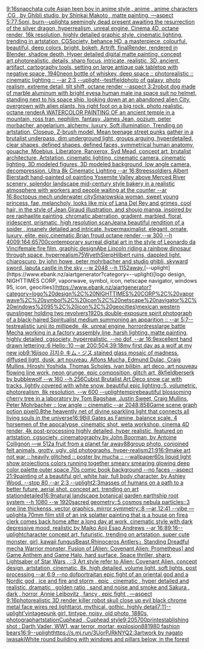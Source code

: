 [9:16](https://www.ebank.nz/aiartgenerator?category=9%3A16)[snapchat](https://www.ebank.nz/aiartgenerator?category=snapchat)[a cute Asian teen boy in anime style , anime , anime characters ,CG , by Ghibli studio, by Shinkai Makoto , matte painting, —aspect 5:7](https://www.ebank.nz/aiartgenerator?category=a%20cute%20Asian%20teen%20boy%20in%20anime%20style%20%2C%20anime%20%2C%20anime%20characters%20%2CCG%20%2C%20by%20Ghibli%20studio%2C%20by%20Shinkai%20Makoto%20%2C%20matte%20painting%2C%20%E2%80%94aspect%205%3A7)[7:5](https://www.ebank.nz/aiartgenerator?category=7%3A5)[oni, burn](https://www.ebank.nz/aiartgenerator?category=oni%2C%20burn)[--uplight](https://www.ebank.nz/aiartgenerator?category=--uplight)[a seemingly dead present awaiting the resurrection of the silver dragon, hyperrealism, unreal engine, Cinema 4D, octane render, 16k resolution, highly detailed graphic style, cinematic lighting, trending in artstation, CGSociety, behance HD, a masterpiece, colourful, beautiful, deep colors, bright, bokeh, Artrift, finalRender, rendered in Blender, shadow depth, Hyper detailed digital matte painting, concept art,](https://www.ebank.nz/aiartgenerator?category=a%20seemingly%20dead%20present%20awaiting%20the%20resurrection%20of%20the%20silver%20dragon%2C%20hyperrealism%2C%20unreal%20engine%2C%20Cinema%204D%2C%20octane%20render%2C%2016k%20resolution%2C%20highly%20detailed%20graphic%20style%2C%20cinematic%20lighting%2C%20trending%20in%20artstation%2C%20CGSociety%2C%20behance%20HD%2C%20a%20masterpiece%2C%20colourful%2C%20beautiful%2C%20deep%20colors%2C%20bright%2C%20bokeh%2C%20Artrift%2C%20finalRender%2C%20rendered%20in%20Blender%2C%20shadow%20depth%2C%20Hyper%20detailed%20digital%20matte%20painting%2C%20concept%20art%2C)[photorealistic, details, sharp focus, intricate, realistic, 3D, ancient, artifact, cartography tools, setting on large antique oak tabletop with  negative space, 1940](https://www.ebank.nz/aiartgenerator?category=photorealistic%2C%20details%2C%20sharp%20focus%2C%20intricate%2C%20realistic%2C%203D%2C%20ancient%2C%20artifact%2C%20cartography%20tools%2C%20setting%20on%20large%20antique%20oak%20tabletop%20with%20%20negative%20space%2C%201940)[neon bottle of whiskey, deep space :: photorealistic :: cinematic lighting :: --ar 2:3 --uplight](https://www.ebank.nz/aiartgenerator?category=neon%20bottle%20of%20whiskey%2C%20deep%20space%20%3A%3A%20photorealistic%20%3A%3A%20cinematic%20lighting%20%3A%3A%20--ar%202%3A3%20--uplight)[--test](https://www.ebank.nz/aiartgenerator?category=--test)[field](https://www.ebank.nz/aiartgenerator?category=field)[photo of galaxy, photo realism, extreme detail, tilt shift, octane render --aspect 3:2](https://www.ebank.nz/aiartgenerator?category=photo%20of%20galaxy%2C%20photo%20realism%2C%20extreme%20detail%2C%20tilt%20shift%2C%20octane%20render%20--aspect%203%3A2)[robot dog made of marble aluminum with bright eyes](https://www.ebank.nz/aiartgenerator?category=robot%20dog%20made%20of%20marble%20aluminum%20with%20bright%20eyes)[a human male ina space suit no helmet,  standing next to his space ship, looking down at an abandoned alien City, overgrown with alien plants, his right foot on a big rock, photo realistic, octane render](https://www.ebank.nz/aiartgenerator?category=a%20human%20male%20ina%20space%20suit%20no%20helmet%2C%20%20standing%20next%20to%20his%20space%20ship%2C%20looking%20down%20at%20an%20abandoned%20alien%20City%2C%20overgrown%20with%20alien%20plants%2C%20his%20right%20foot%20on%20a%20big%20rock%2C%20photo%20realistic%2C%20octane%20render)[A WATERCOLOR PAINTING OF an ancient temple in a mountain, ross tran, nephilim, fantasy, James Jean, oozium, peter morbacher, angelarium, alchemy, luxury, Soft illumination, Trending on artstation, Closeup, Z-brush model, Mean teenage street punks gather in a brutalist underpass, dim underground light, groups arguing, hyperdetailed, clear shapes, defined shapes, defined faces, symmetrical human anatomy, gouache, Moebius, Liberatore, Ranxerox, Syd Mead, concept art, brutalist architecture, Artstation, cinematic lighting, cinematic camera, cinematic lighting, 3D modeled figures, 3D modeled background, low angle camera, decompression, Ultra 8k Cinematic Lighting --ar 16:8](https://www.ebank.nz/aiartgenerator?category=A%20WATERCOLOR%20PAINTING%20OF%20an%20ancient%20temple%20in%20a%20mountain%2C%20ross%20tran%2C%20nephilim%2C%20fantasy%2C%20James%20Jean%2C%20oozium%2C%20peter%20morbacher%2C%20angelarium%2C%20alchemy%2C%20luxury%2C%20Soft%20illumination%2C%20Trending%20on%20artstation%2C%20Closeup%2C%20Z-brush%20model%2C%20Mean%20teenage%20street%20punks%20gather%20in%20a%20brutalist%20underpass%2C%20dim%20underground%20light%2C%20groups%20arguing%2C%20hyperdetailed%2C%20clear%20shapes%2C%20defined%20shapes%2C%20defined%20faces%2C%20symmetrical%20human%20anatomy%2C%20gouache%2C%20Moebius%2C%20Liberatore%2C%20Ranxerox%2C%20Syd%20Mead%2C%20concept%20art%2C%20brutalist%20architecture%2C%20Artstation%2C%20cinematic%20lighting%2C%20cinematic%20camera%2C%20cinematic%20lighting%2C%203D%20modeled%20figures%2C%203D%20modeled%20background%2C%20low%20angle%20camera%2C%20decompression%2C%20Ultra%208k%20Cinematic%20Lighting%20--ar%2016%3A8)[trees](https://www.ebank.nz/aiartgenerator?category=trees)[soldiers Albert Bierstadt hand-painted oil painting Yosemite Valley above Merced River scenery, splendor landscape mid-century style bakery in a realistic atmosphere with workers and people waiting at the counter --ar 16:8](https://www.ebank.nz/aiartgenerator?category=soldiers%20Albert%20Bierstadt%20hand-painted%20oil%20painting%20Yosemite%20Valley%20above%20Merced%20River%20scenery%2C%20splendor%20landscape%20mid-century%20style%20bakery%20in%20a%20realistic%20atmosphere%20with%20workers%20and%20people%20waiting%20at%20the%20counter%20--ar%2016%3A8)[octopus mech underwater city](https://www.ebank.nz/aiartgenerator?category=octopus%20mech%20underwater%20city)[Smarowski](https://www.ebank.nz/aiartgenerator?category=Smarowski)[a woman, sweet young princess, fae, melancholy, looks like mix of Lana Del Rey and grimes, cool hair, in the style of Jean Giraud illustration, and shoujo manga, inspired by pre raphaelite painting, chromatic aberration, gradient, marbled, floral, iridescent, prismatic, high resolution scan](https://www.ebank.nz/aiartgenerator?category=a%20woman%2C%20sweet%20young%20princess%2C%20fae%2C%20melancholy%2C%20looks%20like%20mix%20of%20Lana%20Del%20Rey%20and%20grimes%2C%20cool%20hair%2C%20in%20the%20style%20of%20Jean%20Giraud%20illustration%2C%20and%20shoujo%20manga%2C%20inspired%20by%20pre%20raphaelite%20painting%2C%20chromatic%20aberration%2C%20gradient%2C%20marbled%2C%20floral%2C%20iridescent%2C%20prismatic%2C%20high%20resolution%20scan)[Jean](https://www.ebank.nz/aiartgenerator?category=Jean)[a beautiful rendition of a spider , insanely detailed and intricate, hypermaximalist, elegant, ornate, luxury, elite, epic,cinematic,Brian froud,octane render,--w 300 --h 400](https://www.ebank.nz/aiartgenerator?category=a%20beautiful%20rendition%20of%20a%20spider%20%2C%20insanely%20detailed%20and%20intricate%2C%20hypermaximalist%2C%20elegant%2C%20ornate%2C%20luxury%2C%20elite%2C%20epic%2Ccinematic%2CBrian%20froud%2Coctane%20render%2C--w%20300%20--h%20400)[9:16](https://www.ebank.nz/aiartgenerator?category=9%3A16)[4:6](https://www.ebank.nz/aiartgenerator?category=4%3A6)[5700](https://www.ebank.nz/aiartgenerator?category=5700)[contemporary surreal digital art in the style of Leonardo da Vinci](https://www.ebank.nz/aiartgenerator?category=contemporary%20surreal%20digital%20art%20in%20the%20style%20of%20Leonardo%20da%20Vinci)[female fire film, graphic design](https://www.ebank.nz/aiartgenerator?category=female%20fire%20film%2C%20graphic%20design)[Abe Lincoln riding a rainbow dinosaur through space, hyperrealism](https://www.ebank.nz/aiartgenerator?category=Abe%20Lincoln%20riding%20a%20rainbow%20dinosaur%20through%20space%2C%20hyperrealism)[75](https://www.ebank.nz/aiartgenerator?category=75)[Wyeth](https://www.ebank.nz/aiartgenerator?category=Wyeth)[SierpHilbert ruins, dappled light, chiaroscuro, by john howe, peter mohrbacher and studio ghibli, skyward sword, laputa castle in the sky  --w 2048 --h 1152](https://www.ebank.nz/aiartgenerator?category=SierpHilbert%20ruins%2C%20dappled%20light%2C%20chiaroscuro%2C%20by%20john%20howe%2C%20peter%20mohrbacher%20and%20studio%20ghibli%2C%20skyward%20sword%2C%20laputa%20castle%20in%20the%20sky%20%20--w%202048%20--h%201152)[away.](https://www.ebank.nz/aiartgenerator?category=away.)[--uplight](https://www.ebank.nz/aiartgenerator?category=--uplight)[logo design, NIGHTTIMES CORP, vaporwave, symbol, icon, netscape navigator, windows 95, icon, geocities](https://www.ebank.nz/aiartgenerator?category=logo%20design%2C%20NIGHTTIMES%20CORP%2C%20vaporwave%2C%20symbol%2C%20icon%2C%20netscape%20navigator%2C%20windows%2095%2C%20icon%2C%20geocities)[mexican western gunslinger holding two revolvers](https://www.ebank.nz/aiartgenerator?category=mexican%20western%20gunslinger%20holding%20two%20revolvers)[1920s double-exposure spirit photograph of a black-haired Spiritualist medium summoning an apparition :: --ar 5:7](https://www.ebank.nz/aiartgenerator?category=1920s%20double-exposure%20spirit%20photograph%20of%20a%20black-haired%20Spiritualist%20medium%20summoning%20an%20apparition%20%3A%3A%20--ar%205%3A7)[--test](https://www.ebank.nz/aiartgenerator?category=--test)[realistic junji ito millipede, 4k, unreal engine, horror](https://www.ebank.nz/aiartgenerator?category=realistic%20junji%20ito%20millipede%2C%204k%2C%20unreal%20engine%2C%20horror)[dress](https://www.ebank.nz/aiartgenerator?category=dress)[large battle Mecha working in a factory assembly line, harsh lighting, matte painting, highly detailed, cgsociety, hyperrealistic, --no dof, --ar 16:9](https://www.ebank.nz/aiartgenerator?category=large%20battle%20Mecha%20working%20in%20a%20factory%20assembly%20line%2C%20harsh%20lighting%2C%20matte%20painting%2C%20highly%20detailed%2C%20cgsociety%2C%20hyperrealistic%2C%20--no%20dof%2C%20--ar%2016%3A9)[excellent hand drawn lettering::6 Hello::10 —ar 200:50](https://www.ebank.nz/aiartgenerator?category=excellent%20hand%20drawn%20lettering%3A%3A6%20Hello%3A%3A10%20%E2%80%94ar%20200%3A50)[4:3](https://www.ebank.nz/aiartgenerator?category=4%3A3)[9:18](https://www.ebank.nz/aiartgenerator?category=9%3A18)[my first day as a wolf at my new job](https://www.ebank.nz/aiartgenerator?category=my%20first%20day%20as%20a%20wolf%20at%20my%20new%20job)[9:16](https://www.ebank.nz/aiartgenerator?category=9%3A16)[jisoo 김지수 キム・ジス,stained glass mosaic of madness, diffused light, dusk, art nouveau, Alfons Mucha, Edmund Dulac, Craig Mullins, Hiroshi Yoshida, Thomas Scholes, ivan bilibin, art deco, art nouveau flowing line work, neon grunge, epic composition, glitch art, 8k](https://www.ebank.nz/aiartgenerator?category=jisoo%20%EA%B9%80%EC%A7%80%EC%88%98%20%E3%82%AD%E3%83%A0%E3%83%BB%E3%82%B8%E3%82%B9%2Cstained%20glass%20mosaic%20of%20madness%2C%20diffused%20light%2C%20dusk%2C%20art%20nouveau%2C%20Alfons%20Mucha%2C%20Edmund%20Dulac%2C%20Craig%20Mullins%2C%20Hiroshi%20Yoshida%2C%20Thomas%20Scholes%2C%20ivan%20bilibin%2C%20art%20deco%2C%20art%20nouveau%20flowing%20line%20work%2C%20neon%20grunge%2C%20epic%20composition%2C%20glitch%20art%2C%208k)[field](https://www.ebank.nz/aiartgenerator?category=field)[berserk by bubblewolf --w 160 --h 256](https://www.ebank.nz/aiartgenerator?category=berserk%20by%20bubblewolf%20--w%20160%20--h%20256)[Cubist Brutalist Art Deco snow car with tracks, lightly covered with white snow, beautiful epic lighting::5, volumetric, photorealism, 8k resolution, --w 600 --uplight](https://www.ebank.nz/aiartgenerator?category=Cubist%20Brutalist%20Art%20Deco%20snow%20car%20with%20tracks%2C%20lightly%20covered%20with%20white%20snow%2C%20beautiful%20epic%20lighting%3A%3A5%2C%20volumetric%2C%20photorealism%2C%208k%20resolution%2C%20--w%20600%20--uplight)[empire](https://www.ebank.nz/aiartgenerator?category=empire)[beautiful blossoming cherry tree in a laboratory by Tom Bagshaw, Justin Sweet, Craig Mullins, Peter Mohrbacher :: low angle :: cinematic --ar 2048:858](https://www.ebank.nz/aiartgenerator?category=beautiful%20blossoming%20cherry%20tree%20in%20a%20laboratory%20by%20Tom%20Bagshaw%2C%20Justin%20Sweet%2C%20Craig%20Mullins%2C%20Peter%20Mohrbacher%20%3A%3A%20low%20angle%20%3A%3A%20cinematic%20--ar%202048%3A858)[Game scene graph potion pixel](https://www.ebank.nz/aiartgenerator?category=Game%20scene%20graph%20potion%20pixel)[0.8](https://www.ebank.nz/aiartgenerator?category=0.8)[the heavently net of divine sparkling light that connects all living souls in the universe](https://www.ebank.nz/aiartgenerator?category=the%20heavently%20net%20of%20divine%20sparkling%20light%20that%20connects%20all%20living%20souls%20in%20the%20universe)[16:9](https://www.ebank.nz/aiartgenerator?category=16%3A9)[Bill Gates as Famine, balance scale, 4 horsemen of the apocalypse, cinematic shot, weta workshop, cinema 4D render, 4k post-processing highly detailed, hyper realistic, featured on artstation, cgsociety, cinematography by John Boorman, by Antoine Collignon —w 512](https://www.ebank.nz/aiartgenerator?category=Bill%20Gates%20as%20Famine%2C%20balance%20scale%2C%204%20horsemen%20of%20the%20apocalypse%2C%20cinematic%20shot%2C%20weta%20workshop%2C%20cinema%204D%20render%2C%204k%20post-processing%20highly%20detailed%2C%20hyper%20realistic%2C%20featured%20on%20artstation%2C%20cgsociety%2C%20cinematography%20by%20John%20Boorman%2C%20by%20Antoine%20Collignon%20%E2%80%94w%20512)[a fruit from a planet far away](https://www.ebank.nz/aiartgenerator?category=a%20fruit%20from%20a%20planet%20far%20away)[88](https://www.ebank.nz/aiartgenerator?category=88)[group photo, conjoined felt animals, grotty, ugly, old photographs, hyper-realism](https://www.ebank.nz/aiartgenerator?category=group%20photo%2C%20conjoined%20felt%20animals%2C%20grotty%2C%20ugly%2C%20old%20photographs%2C%20hyper-realism)[21:9](https://www.ebank.nz/aiartgenerator?category=21%3A9)[16:9](https://www.ebank.nz/aiartgenerator?category=16%3A9)[make art not war :: heavily glitched :: poster by mucha :: --wallpaper](https://www.ebank.nz/aiartgenerator?category=make%20art%20not%20war%20%3A%3A%20heavily%20glitched%20%3A%3A%20poster%20by%20mucha%20%3A%3A%20--wallpaper)[60s liquid light show projections colors running together smeary smearing glowing deep color palette outer space 70s comic book background  --no faces --aspect 21:9](https://www.ebank.nz/aiartgenerator?category=60s%20liquid%20light%20show%20projections%20colors%20running%20together%20smeary%20smearing%20glowing%20deep%20color%20palette%20outer%20space%2070s%20comic%20book%20background%20%20--no%20faces%20--aspect%2021%3A9)[painting of a beautiful girl, white hair, full body character, by Ashley Wood. --stop 80 --ar 2:3 --uplight](https://www.ebank.nz/aiartgenerator?category=painting%20of%20a%20beautiful%20girl%2C%20white%20hair%2C%20full%20body%20character%2C%20by%20Ashley%20Wood.%20--stop%2080%20--ar%202%3A3%20--uplight)[2:3](https://www.ebank.nz/aiartgenerator?category=2%3A3)[masses of humans on a path to a better future. aerial shot. concept art, trending on art station](https://www.ebank.nz/aiartgenerator?category=masses%20of%20humans%20on%20a%20path%20to%20a%20better%20future.%20aerial%20shot.%20concept%20art%2C%20trending%20on%20art%20station)[detailed](https://www.ebank.nz/aiartgenerator?category=detailed)[16:9](https://www.ebank.nz/aiartgenerator?category=16%3A9)[natural landscape botanical garden earthship root system --h 1080 --w 1920](https://www.ebank.nz/aiartgenerator?category=natural%20landscape%20botanical%20garden%20earthship%20root%20system%20--h%201080%20--w%201920)[sacred geometry::5 cosmos nebula particles::3 one line thickenss, vector graphics, mirror symmetry::8 —ar 12:41 --vibe —uplight](https://www.ebank.nz/aiartgenerator?category=sacred%20geometry%3A%3A5%20cosmos%20nebula%20particles%3A%3A3%20one%20line%20thickenss%2C%20vector%20graphics%2C%20mirror%20symmetry%3A%3A8%20%E2%80%94ar%2012%3A41%20--vibe%20%E2%80%94uplight)[a 70mm film still of an ink splatter painting that is a house on fire](https://www.ebank.nz/aiartgenerator?category=a%2070mm%20film%20still%20of%20an%20ink%20splatter%20painting%20that%20is%20a%20house%20on%20fire)[a clerk comes back home after a long day at work, cinematic style with dark depressive mood, realistic by Maiko Aoji Esao Andrews --ar 16:8](https://www.ebank.nz/aiartgenerator?category=a%20clerk%20comes%20back%20home%20after%20a%20long%20day%20at%20work%2C%20cinematic%20style%20with%20dark%20depressive%20mood%2C%20realistic%20by%20Maiko%20Aoji%20Esao%20Andrews%20--ar%2016%3A8)[9:16](https://www.ebank.nz/aiartgenerator?category=9%3A16)[--uplight](https://www.ebank.nz/aiartgenerator?category=--uplight)[character concept art, futuristic, trending on artstation, super cute monster, girl, kawaii,](https://www.ebank.nz/aiartgenerator?category=character%20concept%20art%2C%20futuristic%2C%20trending%20on%20artstation%2C%20super%20cute%20monster%2C%20girl%2C%20kawaii%2C)[fungus](https://www.ebank.nz/aiartgenerator?category=fungus)[Beast,Rhinoceros,Antlers」](https://www.ebank.nz/aiartgenerator?category=Beast%2CRhinoceros%2CAntlers%E3%80%8D)[Standing Dreadful mecha Warrior monster, Fusion of [Alien: Covenant Alien: Prometheus] and Game Anthem and Game Halo, hard surface, Space thriller, sharp, Lightsaber of Star Wars , ::3  Art style refer to Alien: Covenant Alien.  concept design,  artstation, cinematic,  8k, high detailed,  volume light,  soft lights,  post processing    --ar 6:9   --no dof](https://www.ebank.nz/aiartgenerator?category=Standing%20Dreadful%20mecha%20Warrior%20monster%2C%20Fusion%20of%20%5BAlien%3A%20Covenant%20Alien%3A%20Prometheus%5D%20and%20Game%20Anthem%20and%20Game%20Halo%2C%20hard%20surface%2C%20Space%20thriller%2C%20sharp%2C%20Lightsaber%20of%20Star%20Wars%20%2C%20%3A%3A3%20%20Art%20style%20refer%20to%20Alien%3A%20Covenant%20Alien.%20%20concept%20design%2C%20%20artstation%2C%20cinematic%2C%20%208k%2C%20high%20detailed%2C%20%20volume%20light%2C%20%20soft%20lights%2C%20%20post%20processing%20%20%20%20--ar%206%3A9%20%20%20--no%20dof)[portrait](https://www.ebank.nz/aiartgenerator?category=portrait)[an epic fight of an oriental god and a Nordic god , ice and fire and storm , epic , cinematic , hyper detailed and realistic, dramatic , golden ratio , sand and noise and smoke and Sakura , dark , horror, Annie Leibovitz , fancy , epic fight , —aspect 9:16](https://www.ebank.nz/aiartgenerator?category=an%20epic%20fight%20of%20an%20oriental%20god%20and%20a%20Nordic%20god%20%2C%20ice%20and%20fire%20and%20storm%20%2C%20epic%20%2C%20cinematic%20%2C%20hyper%20detailed%20and%20realistic%2C%20dramatic%20%2C%20golden%20ratio%20%2C%20sand%20and%20noise%20and%20smoke%20and%20Sakura%20%2C%20dark%20%2C%20horror%2C%20Annie%20Leibovitz%20%2C%20fancy%20%2C%20epic%20fight%20%2C%20%E2%80%94aspect%209%3A16)[photorealistic 3D render killer robot skull close up evil black chrome metal face wires red light](https://www.ebank.nz/aiartgenerator?category=photorealistic%203D%20render%20killer%20robot%20skull%20close%20up%20evil%20black%20chrome%20metal%20face%20wires%20red%20light)[tarot, mythical, gothic, highly detail](https://www.ebank.nz/aiartgenerator?category=tarot%2C%20mythical%2C%20gothic%2C%20highly%20detail)[7:11](https://www.ebank.nz/aiartgenerator?category=7%3A11)[--uplight](https://www.ebank.nz/aiartgenerator?category=--uplight)['vintage](https://www.ebank.nz/aiartgenerator?category=%27vintage)[punk girl, tintype, noisy, old photo, 1880s, photograph](https://www.ebank.nz/aiartgenerator?category=punk%20girl%2C%20tintype%2C%20noisy%2C%20old%20photo%2C%201880s%2C%20photograph)[artstation](https://www.ebank.nz/aiartgenerator?category=artstation)[Cuphead , Cuphead style](https://www.ebank.nz/aiartgenerator?category=Cuphead%20%2C%20Cuphead%20style)[9:20](https://www.ebank.nz/aiartgenerator?category=9%3A20)[5700](https://www.ebank.nz/aiartgenerator?category=5700)[print](https://www.ebank.nz/aiartgenerator?category=print)[establishing shot : Darth Vader, WW1, war terror, mortar, explosion](https://www.ebank.nz/aiartgenerator?category=establishing%20shot%20%3A%20Darth%20Vader%2C%20WW1%2C%20war%20terror%2C%20mortar%2C%20explosion)[88](https://www.ebank.nz/aiartgenerator?category=88)[1980 fashion bears](https://www.ebank.nz/aiartgenerator?category=1980%20fashion%20bears)[16:9](https://www.ebank.nz/aiartgenerator?category=16%3A9)[--uplight](https://www.ebank.nz/aiartgenerator?category=--uplight)[<https://s.mj.run/3UorPJRkNYQ>](https://www.ebank.nz/aiartgenerator?category=%3Chttps%3A//s.mj.run/3UorPJRkNYQ%3E)[2:3](https://www.ebank.nz/aiartgenerator?category=2%3A3)[artwork by nagato iwasaki](https://www.ebank.nz/aiartgenerator?category=artwork%20by%20nagato%20iwasaki)[White round building with windows and pillars below, in the forest](https://www.ebank.nz/aiartgenerator?category=White%20round%20building%20with%20windows%20and%20pillars%20below%2C%20in%20the%20forest)